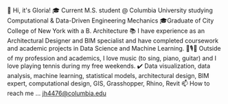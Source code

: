 👋 Hi, it's Gloria!
🎓 Current M.S. student @ Columbia University studying Computational & Data-Driven Engineering Mechanics
🎓Graduate of City College of New York with a B. Architecture
📚 I have experience as an Architectural Designer and BIM specialist and have completed coursework and academic projects in Data Science and Machine Learning.
🎹🎙️🎾 Outside of my profession and academics, I love music (to sing, piano, guitar) and I love playing tennis during my free weekends.
✔️ Data visualization, data analysis, machine learning, statistical models, architectural design, BIM expert, computational design, GIS, Grasshopper, Rhino, Revit
📫 How to reach me ... jh4476@columbia.edu
